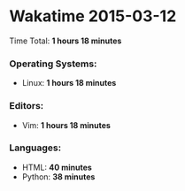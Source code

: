 # Wakatime 2015-03-12

Time Total: **1 hours 18 minutes**

### Operating Systems:
- Linux: **1 hours 18 minutes** 

### Editors:
- Vim: **1 hours 18 minutes** 

### Languages:
- HTML: **40 minutes** 
- Python: **38 minutes** 

